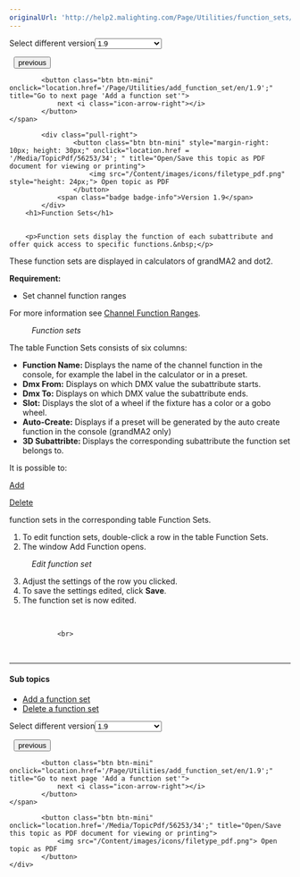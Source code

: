 ```yaml
---
originalUrl: 'http://help2.malighting.com/Page/Utilities/function_sets/en/1.9'
---
```


<div class="topic-navigation">

<div class="pull-right">
	<span class="pull-left">


<div class="pull-left">
<form action="/Topic/SetCurrentVersionNumber" class="form-inline" id="frmTagSelector" method="post">	<span class="form-mini">
		<div class="input-prepend"><span class="add-on">Select different version</span><select autocomplete="off" id="versionNumberId" name="versionNumberId" onchange="$(this).closest('#frmTagSelector').submit();" style="width: 120px;"><option value="">- latest -</option>
<option value="5">1.1</option>
<option value="9">1.2</option>
<option value="13">1.3</option>
<option value="17">1.4</option>
<option value="20">1.5</option>
<option selected="selected" value="34">1.9</option>
</select></div>
		<input data-val="true" data-val-number="The field Int32 must be a number." data-val-required="The Int32 field is required." id="ProductId" name="ProductId" type="hidden" value="10">
		<input id="CurrentGuid" name="CurrentGuid" type="hidden" value="c53f13bf-d168-4a41-9e6c-6ab5962d8b86">
	</span>
</form></div>&nbsp;	</span>
	<span class="pull-right" style="white-space: nowrap;">
			<button class="btn btn-mini" onclick="location.href='/Page/Utilities/wizard/en/1.9'; " title="Go to previous page 'Wizard'">
				<i class="icon-arrow-left"></i> previous
			</button>

			<button class="btn btn-mini" onclick="location.href='/Page/Utilities/add_function_set/en/1.9';" title="Go to next page 'Add a function set'">
				next <i class="icon-arrow-right"></i> 
			</button>
	</span>
</div>
<div class="clear-fix" style="margin-bottom: 10px"></div>
</div>

		
			<div class="pull-right">
					<button class="btn btn-mini" style="margin-right: 10px; height: 30px;" onclick="location.href = '/Media/TopicPdf/56253/34'; " title="Open/Save this topic as PDF document for viewing or printing">
						<img src="/Content/images/icons/filetype_pdf.png" style="height: 24px;"> Open topic as PDF
					</button>
				<span class="badge badge-info">Version 1.9</span>
			</div>
		<h1>Function Sets</h1>


		<p>Function sets display the function of each subattribute and offer quick access to specific functions.&nbsp;</p>

<p>These function sets are displayed in calculators of grandMA2 and dot2.&nbsp;</p>

<p><strong>Requirement:</strong></p>

<ul>
	<li>Set channel function ranges</li>
</ul>

<p>For more information see <a href="/Topic/256cb324-3255-4922-85e9-46a7fc75d857">Channel Function Ranges</a>.&nbsp;</p>

<figure class="caption"><img alt="" src="/Media/Image/function_sets_v1_3_1.png">
<figcaption><em>Function sets</em></figcaption>
</figure>

<p>The table Function Sets consists of six columns:&nbsp;</p>

<ul>
	<li><strong>Function Name: </strong>Displays the name of the channel function in the console, for example the label in the calculator or in a preset.</li>
	<li><strong>Dmx From:</strong> Displays on which DMX value the subattribute starts.</li>
	<li><strong>Dmx To:</strong> Displays on which DMX value the subattribute ends.</li>
	<li><strong>Slot:</strong> Displays the slot of a wheel if the fixture has a color or a gobo wheel.</li>
	<li><strong>Auto-Create:</strong> Displays if a preset will be generated by the auto create function in the console (grandMA2 only)</li>
	<li><strong>3D Subattribte: </strong>Displays the corresponding subattribute the function set belongs to.&nbsp;</li>
</ul>

<p>It is possible to:</p>

<p><a href="/Topic/6bc9e1ed-514a-412e-b641-9b71a28e3def">Add</a></p>

<p><a href="/Topic/11d47a4d-6151-4053-8665-40f811149c90">Delete</a></p>

<p>function sets in the corresponding table Function Sets.</p>

<ol>
	<li>To edit function sets, double-click a row in the table Function Sets.&nbsp;</li>
	<li>The window Add Function opens.&nbsp;</li>
</ol>

<figure class="caption"><img alt="" src="/Media/Image/edit_function_set_v1_3_1.png">
<figcaption><em>Edit function set</em></figcaption>
</figure>

<ol start="3">
	<li>Adjust the settings of the row you clicked.</li>
	<li>To save the settings edited, click <strong>Save</strong>.</li>
	<li>The function set is now edited. &nbsp;</li>
</ol>

<p>&nbsp;</p>


				<br>
<div class="topic-navigation">
	<br>
	<hr>
	<h4>Sub topics</h4>
	<ul>
				<li><a href="/Page/Utilities/add_function_set/en/1.9">Add a function set</a></li>
				<li><a href="/Page/Utilities/delete_function_set/en/1.9">Delete a function set</a></li>
	</ul>

<div class="pull-right">
	<span class="pull-left">


<div class="pull-left">
<form action="/Topic/SetCurrentVersionNumber" class="form-inline" id="frmTagSelector" method="post">	<span class="form-mini">
		<div class="input-prepend"><span class="add-on">Select different version</span><select autocomplete="off" id="versionNumberId" name="versionNumberId" onchange="$(this).closest('#frmTagSelector').submit();" style="width: 120px;"><option value="">- latest -</option>
<option value="5">1.1</option>
<option value="9">1.2</option>
<option value="13">1.3</option>
<option value="17">1.4</option>
<option value="20">1.5</option>
<option selected="selected" value="34">1.9</option>
</select></div>
		<input data-val="true" data-val-number="The field Int32 must be a number." data-val-required="The Int32 field is required." id="ProductId" name="ProductId" type="hidden" value="10">
		<input id="CurrentGuid" name="CurrentGuid" type="hidden" value="c53f13bf-d168-4a41-9e6c-6ab5962d8b86">
	</span>
</form></div>&nbsp;	</span>
	<span class="pull-right" style="white-space: nowrap;">
			<button class="btn btn-mini" onclick="location.href='/Page/Utilities/wizard/en/1.9'; " title="Go to previous page 'Wizard'">
				<i class="icon-arrow-left"></i> previous
			</button>

			<button class="btn btn-mini" onclick="location.href='/Page/Utilities/add_function_set/en/1.9';" title="Go to next page 'Add a function set'">
				next <i class="icon-arrow-right"></i> 
			</button>
	</span>
</div>
	<div class="clear-fix"></div>
	<div class="pull-right">
	
			<button class="btn btn-mini" onclick="location.href='/Media/TopicPdf/56253/34';" title="Open/Save this topic as PDF document for viewing or printing">
				<img src="/Content/images/icons/filetype_pdf.png"> Open topic as PDF
			</button>
	</div>
<div class="clear-fix" style="margin-bottom: 10px"></div>
</div>

	
